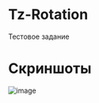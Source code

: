 # Tz-Rotation
Тестовое задание
# Скриншоты
![image](https://github.com/SerebrennikovNikita/Tz-Rotation/assets/133643145/2d45fd12-cf6f-4313-a90b-f350e222686d)
